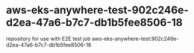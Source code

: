 # aws-eks-anywhere-test-902c246e-d2ea-47a6-b7c7-db1b5fee8506-18
repository for use with E2E test job aws-eks-anywhere-test:902c246e-d2ea-47a6-b7c7-db1b5fee8506-18
